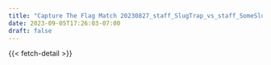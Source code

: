 ```yaml
---
title: "Capture The Flag Match 20230827_staff_SlugTrap_vs_staff_SomeSlug"
date: 2023-09-05T17:26:03-07:00
draft: false
---
```


{{< fetch-detail >}}